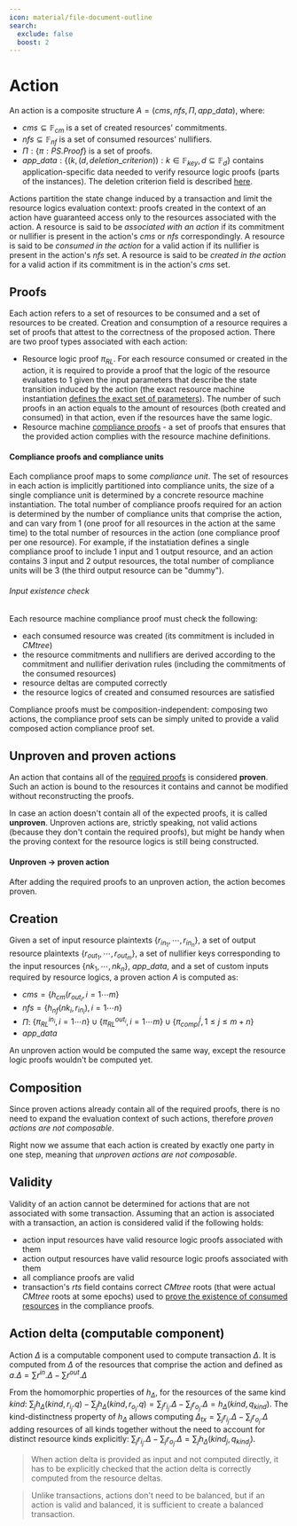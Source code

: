 ```yaml
---
icon: material/file-document-outline
search:
  exclude: false
  boost: 2
---
```


# Action

An action is a composite structure $A = (cms, nfs, \Pi, app\_data)$, where:

- $cms \subseteq  \mathbb{F}_{cm}$ is a set of created resources' commitments.
- $nfs \subseteq \mathbb{F}_{nf}$ is a set of consumed resources' nullifiers.
- $\Pi: \{ \pi: PS.Proof\}$ is a set of proofs.
- $app\_data: \{(k, (d, deletion\_criterion)): k \in \mathbb{F}_{key}, d \subseteq \mathbb{F}_{d}\}$ contains application-specific data needed to verify resource logic proofs (parts of the instances). The deletion criterion field is described [here](./rm_def/storage.md#data-blob-storage).

Actions partition the state change induced by a transaction and limit the resource logics evaluation context: proofs created in the context of an action have guaranteed access only to the resources associated with the action. A resource is said to be *associated with an action* if its commitment or nullifier is present in the action's $cms$ or $nfs$ correspondingly. A resource is said to be *consumed in the action* for a valid action if its nullifier is present in the action's $nfs$ set. A resource is said to be *created in the action* for a valid action if its commitment is in the action's $cms$ set.

## Proofs
Each action refers to a set of resources to be consumed and a set of resources to be created. Creation and consumption of a resource requires a set of proofs that attest to the correctness of the proposed action. There are two proof types associated with each action:

- Resource logic proof $\pi_{RL}$. For each resource consumed or created in the action, it is required to provide a proof that the logic of the resource evaluates to $1$ given the input parameters that describe the state transition induced by the action (the exact resource machine instantiation [defines the exact set of parameters](./function_formats/resource_logic.md)). The number of such proofs in an action equals to the amount of resources (both created and consumed) in that action, even if the resources have the same logic.
- Resource machine [compliance proofs](./action.md#compliance-proofs-and-compliance-units) - a set of proofs that ensures that the provided action complies with the resource machine definitions.


#### Compliance proofs and compliance units

Each compliance proof maps to some *compliance unit*. The set of resources in each action is implicitly partitioned into compliance units, the size of a single compliance unit is determined by a concrete resource machine instantiation. The total number of compliance proofs required for an action is determined by the number of compliance units that comprise the action, and can vary from 1 (one proof for all resources in the action at the same time) to the total number of resources in the action (one compliance proof per one resource). For example, if the instatiation defines a single compliance proof to include 1 input and 1 output resource, and an action contains 3 input and 2 output resources, the total number of compliance units will be 3 (the third output resource can be "dummy").

###### Input existence check
Each resource machine compliance proof must check the following:

- each consumed resource was created (its commitment is included in $CMtree$)
- the resource commitments and nullifiers are derived according to the commitment and nullifier derivation rules (including the commitments of the consumed resources)
- resource deltas are computed correctly
- the resource logics of created and consumed resources are satisfied


Compliance proofs must be composition-independent: composing two actions, the compliance proof sets can be simply united to provide a valid composed action compliance proof set.


## Unproven and proven actions

An action that contains all of the [required proofs](./action.md#proofs) is considered **proven**. Such an action is bound to the resources it contains and cannot be modified without reconstructing the proofs.

In case an action doesn't contain all of the expected proofs, it is called **unproven**. Unproven actions are, strictly speaking, not valid actions (because they don't contain the required proofs), but might be handy when the proving context for the resource logics is still being constructed.

#### Unproven → proven action

After adding the required proofs to an unproven action, the action becomes proven.

## Creation

Given a set of input resource plaintexts $\{r_{{in}_1}, \cdots, r_{{in}_n}\}$, a set of output resource plaintexts $\{r_{{out}_1}, \cdots, r_{{out}_m}\}$, a set of nullifier keys corresponding to the input resources $\{nk_1,\cdots,nk_n\}$, $app\_data$, and a set of custom inputs required by resource logics, a proven action $A$ is computed as:

- $cms = \{h_{cm}(r_{{out}_i}, i = 1 \cdots m\}$
- $nfs = \{h_{nf}(nk_i, r_{{in}_i}), i = 1 \cdots n\}$
- $\Pi$:
    $\{\pi_{RL}^{{in}_i}, i = 1 \cdots n \} \cup \{\pi_{RL}^{{out}_i}, i = 1 \cdots m \} \cup \{\pi_{compl}^j, 1 \leq j \leq m + n \}$
- $app\_data$

An unproven action would be computed the same way, except the resource logic proofs wouldn't be computed yet.

## Composition

Since proven actions already contain all of the required proofs, there is no need to expand the evaluation context of such actions, therefore *proven actions are not composable*.

Right now we assume that each action is created by exactly one party in one step, meaning that *unproven actions are not composable*.

## Validity

Validity of an action cannot be determined for actions that are not associated with some transaction. Assuming that an action is associated with a transaction, an action is considered valid if the following holds:

- action input resources have valid resource logic proofs associated with them
- action output resources have valid resource logic proofs associated with them
- all compliance proofs are valid
- transaction's $rts$ field contains correct $CMtree$ roots (that were actual $CMtree$ roots at some epochs) used to [prove the existence of consumed resources](./action.md#input-existence-check) in the compliance proofs.

## Action delta (computable component)

Action $\Delta$ is a computable component used to compute transaction $\Delta$. It is computed from $\Delta$ of the resources that comprise the action and defined as $a.\Delta = \sum{r^{in}.\Delta} - \sum{r^{out}.\Delta}$

From the homomorphic properties of $h_\Delta$, for the resources of the same kind $kind$: $\sum_j{h_\Delta(kind, r_{i_j}.q)} - \sum_j{h_\Delta(kind, r_{o_j}.q)} = \sum_j{r_{i_j}.\Delta} - \sum_j{r_{o_j}.\Delta} =  h_\Delta(kind, q_{kind})$. The kind-distinctness property of $h_\Delta$ allows computing $\Delta_{tx} = \sum_j{r_{i_j}.\Delta} - \sum_j{r_{o_j}.\Delta}$ adding resources of all kinds together without the need to account for distinct resource kinds explicitly: $\sum_j{r_{i_j}.\Delta} - \sum_j{r_{o_j}.\Delta} = \sum_j{h_\Delta(kind_j, q_{kind_j})}$.

> When action delta is provided as input and not computed directly, it has to be explicitly checked that the action delta is correctly computed from the resource deltas.

> Unlike transactions, actions don't need to be balanced, but if an action is valid and balanced, it is sufficient to create a balanced transaction.